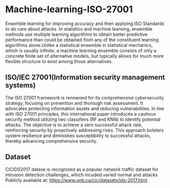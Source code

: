 # Machine-learning-ISO-27001
Ensemble learning for improving accuracy and then applying ISO Standards to do care about attacks.
In statistics and machine learning, ensemble methods use multiple learning algorithms to obtain better predictive performance than could be obtained from any of the constituent learning algorithms alone.Unlike a statistical ensemble in statistical mechanics, which is usually infinite, a machine learning ensemble consists of only a concrete finite set of alternative models, but typically allows for much more flexible structure to exist among those alternatives. 



## ISO/IEC 27001(Information security management systems)
The ISO 27001 framework is renowned for its comprehensive cybersecurity strategy, focusing on prevention and thorough risk assessment. It advocates protecting information assets and reducing vulnerabilities. In line with ISO 27001 principles, this international paper introduces a cautious security method utilizing two classifiers (RF and KNN) to identify potential attacks. The objective is to achieve a zero successful attack rate, reinforcing security by proactively addressing risks. This approach bolsters system resilience and diminishes susceptibility to successful attacks, thereby advancing comprehensive security.
    
## Dataset

CICIDS2017 datase is recognized as a popular network traffic dataset for intrusion detection challenges, which incuded varied normal and attacks Publicly available at: https://www.unb.ca/cic/datasets/ids-2017.html

